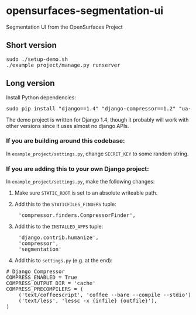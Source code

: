 # opensurfaces-segmentation-ui
Segmentation UI from the OpenSurfaces Project

## Short version

<pre>
sudo ./setup-demo.sh
./example_project/manage.py runserver
</pre>

## Long version
Install Python dependencies:
<pre>sudo pip install "django==1.4" "django-compressor==1.2" "ua-parser==0.3.2"</pre>

The demo project is written for Django 1.4, though it probably will work with
other versions since it uses almost no django APIs.

### If you are building around this codebase:
In `example_project/settings.py`, change `SECRET_KEY` to some
random string.

### If you are adding this to your own Django project:
In `example_project/settings.py`, make the following changes:

1. Make sure `STATIC_ROOT` is set to an absolute writeable path.

2. Add this to the `STATICFILES_FINDERS` tuple:
<pre>
	'compressor.finders.CompressorFinder',
</pre>

3. Add this to the `INSTALLED_APPS` tuple:
<pre>
	'django.contrib.humanize',
	'compressor',
	'segmentation'
</pre>

4. Add this to `settings.py` (e.g. at the end):
<pre>
# Django Compressor
COMPRESS_ENABLED = True
COMPRESS_OUTPUT_DIR = 'cache'
COMPRESS_PRECOMPILERS = (
	('text/coffeescript', 'coffee --bare --compile --stdio'),
	('text/less', 'lessc -x {infile} {outfile}'),
)
</pre>
